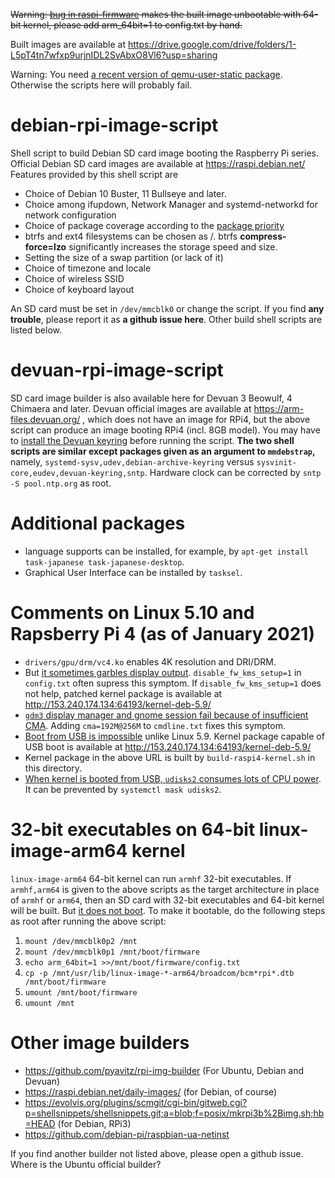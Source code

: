 ~~Warning: [bug in raspi-firmware](https://bugs.debian.org/cgi-bin/bugreport.cgi?bug=975943) makes the built image unbootable with 64-bit kernel, please add arm_64bit=1 to config.txt by hand.~~

Built images are available at https://drive.google.com/drive/folders/1-L5pT4tn7wfxp9urjnIDL2SvAbxO8Vl6?usp=sharing

Warning: You need [a recent version of qemu-user-static package](https://packages.debian.org/bullseye/qemu-user-static). Otherwise the scripts here will probably fail.

# debian-rpi-image-script
Shell script to build Debian SD card image booting the Raspberry Pi series.
Official Debian SD card images are available at https://raspi.debian.net/ Features provided by this shell script are

* Choice of Debian 10 Buster, 11 Bullseye and later.
* Choice among ifupdown, Network Manager and systemd-networkd for network configuration
* Choice of package coverage according to the [package priority](https://www.debian.org/doc/debian-policy/ch-archive.html#s-priorities)
* btrfs and ext4 filesystems can be chosen as /. btrfs **compress-force=lzo** significantly increases the storage speed and size.
* Setting the size of a swap partition (or lack of it)
* Choice of timezone and locale
* Choice of wireless SSID
* Choice of keyboard layout

An SD card must be set in `/dev/mmcblk0` or change the script. If you find **any trouble**, please report it as **a github issue here**.
Other build shell scripts are listed below.

# devuan-rpi-image-script
SD card image builder is also available here for Devuan 3 Beowulf, 4 Chimaera and later. Devuan official images are available at https://arm-files.devuan.org/
, which does not have an image for RPi4, but the above script can produce an image booting RPi4 (incl. 8GB model).
You may have to [install the Devuan keyring](https://www.devuan.org/os/keyring) before running the script.
**The two shell scripts are similar except packages given as an argument to `mmdebstrap`,**
namely, `systemd-sysv,udev,debian-archive-keyring` versus `sysvinit-core,eudev,devuan-keyring,sntp`.
Hardware clock can be corrected by `sntp -S pool.ntp.org` as root.

# Additional packages
* language supports can be installed, for example, by `apt-get install task-japanese task-japanese-desktop`.
* Graphical User Interface can be installed by `tasksel`.

# Comments on Linux 5.10 and Rapsberry Pi 4 (as of January 2021)
* `drivers/gpu/drm/vc4.ko` enables 4K resolution and DRI/DRM.
* But [it sometimes garbles display output](https://bugs.debian.org/cgi-bin/bugreport.cgi?bug=980785). `disable_fw_kms_setup=1` in `config.txt` often supress this symptom. If `disable_fw_kms_setup=1` does not help, patched kernel package is available at http://153.240.174.134:64193/kernel-deb-5.9/
* [`gdm3` display manager and gnome session fail because of insufficient CMA](https://bugs.debian.org/cgi-bin/bugreport.cgi?bug=980536). Adding `cma=192M@256M` to `cmdline.txt` fixes this symptom.
* [Boot from USB is impossible](https://bugs.debian.org/cgi-bin/bugreport.cgi?bug=977694) unlike Linux 5.9. Kernel package capable of USB boot is available at http://153.240.174.134:64193/kernel-deb-5.9/
* Kernel package in the above URL is built by `build-raspi4-kernel.sh` in this directory.
* [When kernel is booted from USB, `udisks2` consumes lots of CPU power](https://bugs.debian.org/cgi-bin/bugreport.cgi?bug=980980). It can be prevented by `systemctl mask udisks2`.

# 32-bit executables on 64-bit linux-image-arm64 kernel
`linux-image-arm64` 64-bit kernel can run `armhf` 32-bit executables. If `armhf,arm64` is given to the above scripts as
the target architecture in place of `armhf` or `arm64`,
then an SD card with 32-bit executables and 64-bit kernel will be built. But
[it does not boot](https://bugs.debian.org/cgi-bin/bugreport.cgi?bug=971748). To make it bootable,
do the following steps as root after running the above script:

1. `mount /dev/mmcblk0p2 /mnt`
2. `mount /dev/mmcblk0p1 /mnt/boot/firmware`
3. `echo arm_64bit=1 >>/mnt/boot/firmware/config.txt`
4. `cp -p /mnt/usr/lib/linux-image-*-arm64/broadcom/bcm*rpi*.dtb /mnt/boot/firmware`
5. `umount /mnt/boot/firmware`
6. `umount /mnt`

# Other image builders
* https://github.com/pyavitz/rpi-img-builder (For Ubuntu, Debian and Devuan)
* https://raspi.debian.net/daily-images/ (for Debian, of course)
* https://evolvis.org/plugins/scmgit/cgi-bin/gitweb.cgi?p=shellsnippets/shellsnippets.git;a=blob;f=posix/mkrpi3b%2Bimg.sh;hb=HEAD (for Debian, RPi3)
* https://github.com/debian-pi/raspbian-ua-netinst

If you find another builder not listed above, please open a github issue. Where is the Ubuntu official builder?
